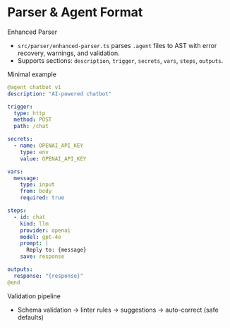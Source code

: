 Parser & Agent Format
=====================

Enhanced Parser
- `src/parser/enhanced-parser.ts` parses `.agent` files to AST with error recovery, warnings, and validation.
- Supports sections: `description`, `trigger`, `secrets`, `vars`, `steps`, `outputs`.

Minimal example
```yaml
@agent chatbot v1
description: "AI-powered chatbot"

trigger:
  type: http
  method: POST
  path: /chat

secrets:
  - name: OPENAI_API_KEY
    type: env
    value: OPENAI_API_KEY

vars:
  message:
    type: input
    from: body
    required: true

steps:
  - id: chat
    kind: llm
    provider: openai
    model: gpt-4o
    prompt: |
      Reply to: {message}
    save: response

outputs:
  response: "{response}"
@end
```

Validation pipeline
- Schema validation → linter rules → suggestions → auto-correct (safe defaults)

